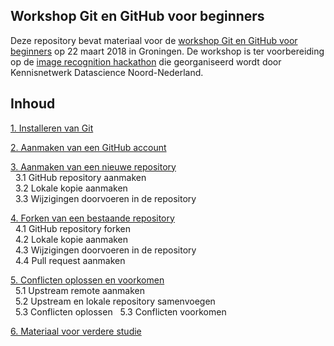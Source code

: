 ## Workshop Git en GitHub voor beginners
Deze repository bevat materiaal voor de [workshop Git en GitHub voor beginners](https://www.meetup.com/Kennisgroep-Data-Science-Samenwerking-Noord-Meetup/events/248367632/) op 22 maart 2018 in Groningen. De workshop is ter voorbereiding op de [image recognition hackathon](https://www.meetup.com/Kennisgroep-Data-Science-Samenwerking-Noord-Meetup/events/248367421/) die georganiseerd wordt door Kennisnetwerk Datascience Noord-Nederland.

## Inhoud
[1. Installeren van Git](1-installeren-van-git.md)  

[2. Aanmaken van een GitHub account](2-aanmaken-van-een-github-account.md)  

[3. Aanmaken van een nieuwe repository](3-aanmaken-van-een-nieuwe-repository.md)  
&nbsp;&nbsp;3.1 GitHub repository aanmaken    
&nbsp;&nbsp;3.2 Lokale kopie aanmaken     
&nbsp;&nbsp;3.3 Wijzigingen doorvoeren in de repository     

[4. Forken van een bestaande repository](4-bijdragen-aan-een-repository-van-een-ander.md)  
&nbsp;&nbsp;4.1 GitHub repository forken  
&nbsp;&nbsp;4.2 Lokale kopie aanmaken     
&nbsp;&nbsp;4.3 Wijzigingen doorvoeren in de repository  
&nbsp;&nbsp;4.4 Pull request aanmaken    

[5. Conflicten oplossen en voorkomen](5-conflicten-oplossen-en-voorkomen.md)  
&nbsp;&nbsp;5.1 Upstream remote aanmaken  
&nbsp;&nbsp;5.2 Upstream en lokale repository samenvoegen    
&nbsp;&nbsp;5.3 Conflicten oplossen
&nbsp;&nbsp;5.3 Conflicten voorkomen      

[6. Materiaal voor verdere studie](6-materiaal-voor-verdere-studie.md)  